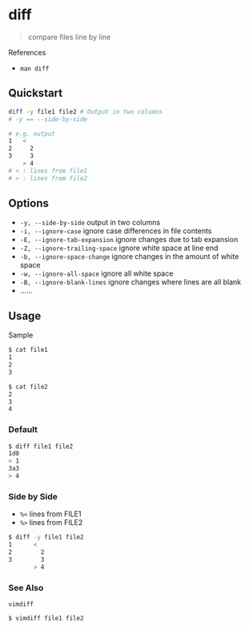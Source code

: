 # diff

> compare files line by line

References

- `man diff`

## Quickstart

```bash
diff -y file1 file2 # Output in two columns
# -y == --side-by-side

# e.g. output
1   <
2     2
3     3
    > 4
# < : lines from file1
# > : lines from file2
```

## Options

- `-y, --side-by-side` output in two columns
- `-i, --ignore-case` ignore case differences in file contents
- `-E, --ignore-tab-expansion` ignore changes due to tab expansion
- `-Z, --ignore-trailing-space` ignore white space at line end
- `-b, --ignore-space-change` ignore changes in the amount of white space
- `-w, --ignore-all-space` ignore all white space
- `-B, --ignore-blank-lines` ignore changes where lines are all blank
- ……

## Usage

Sample

```bash
$ cat file1
1
2
3

$ cat file2
2
3
4
```

### Default

```bash
$ diff file1 file2
1d0
< 1
3a3
> 4
```

### Side by Side

- `%<` lines from FILE1
- `%>` lines from FILE2

```bash
$ diff -y file1 file2
1      <
2        2
3        3
       > 4
```

### See Also

`vimdiff`

```bash
$ vimdiff file1 file2
```
